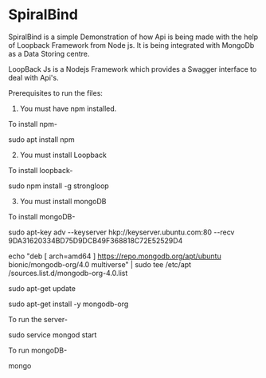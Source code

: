 # SpiralBind
SpiralBind is a simple Demonstration of how Api is being made with the help of Loopback Framework from Node js. It is being integrated with MongoDb as a Data Storing centre.

LoopBack Js is a Nodejs Framework which provides a Swagger interface to deal with Api's. 

Prerequisites to run the files:

1) You must have npm installed.

To install npm-

  sudo apt install npm

2) You must install Loopback

To install loopback-

  sudo npm install -g strongloop

3) You must install mongoDB

To install mongoDB-

  sudo apt-key adv --keyserver hkp://keyserver.ubuntu.com:80 --recv 9DA31620334BD75D9DCB49F368818C72E52529D4

  echo "deb [ arch=amd64 ] https://repo.mongodb.org/apt/ubuntu bionic/mongodb-org/4.0 multiverse" | sudo tee /etc/apt   /sources.list.d/mongodb-org-4.0.list
  
  sudo apt-get update
  
  sudo apt-get install -y mongodb-org

To run the server-
  
  sudo service mongod start

To run mongoDB-
  
  mongo

